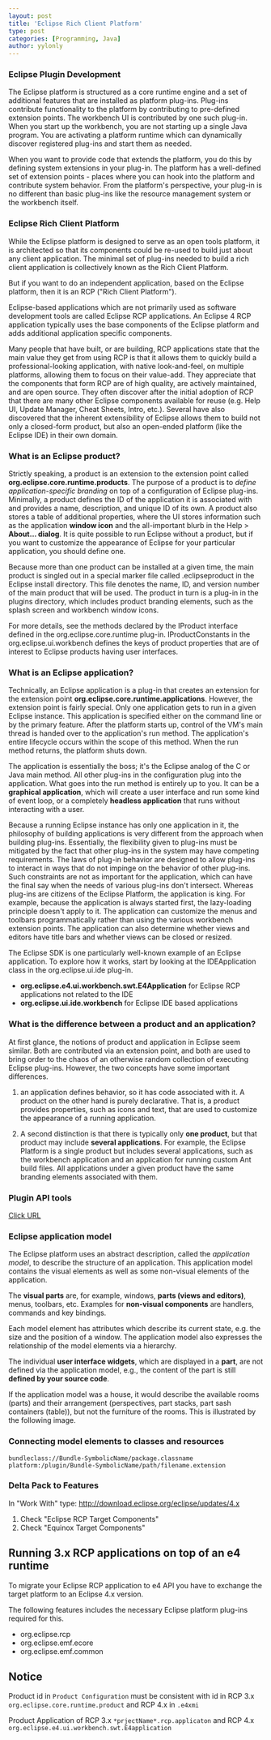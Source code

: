 ```yaml
---
layout: post
title: 'Eclipse Rich Client Platform'
type: post
categories: [Programming, Java]
author: yylonly
---
```


### Eclipse Plugin Development

The Eclipse platform is structured as a core runtime engine and a set of additional features that are installed as platform plug-ins.
Plug-ins contribute functionality to the platform by contributing to pre-defined extension points. The workbench UI is contributed by one such plug-in.
When you start up the workbench, you are not starting up a single Java program. You are activating a platform runtime which can dynamically discover registered plug-ins and start them as needed.

When you want to provide code that extends the platform, you do this by defining system extensions in your plug-in.
The platform has a well-defined set of extension points - places where you can hook into the platform and contribute system behavior.
From the platform's perspective, your plug-in is no different than basic plug-ins like the resource management system or the workbench itself.

### Eclipse Rich Client Platform

While the Eclipse platform is designed to serve as an open tools platform, it is architected so that its components could be re-used to build just about any client application. The minimal set of plug-ins needed to build a rich client application is collectively known as the Rich Client Platform.

But if you want to do an independent application, based on the Eclipse platform, then it is an RCP ("Rich Client Platform").

Eclipse-based applications which are not primarily used as software development tools are called Eclipse RCP applications.
An Eclipse 4 RCP application typically uses the base components of the Eclipse platform and adds additional application specific components.

Many people that have built, or are building, RCP applications state that the main value they get from using RCP is that it allows them to quickly build a professional-looking application, with native look-and-feel, on multiple platforms, allowing them to focus on their value-add. They appreciate that the components that form RCP are of high quality, are actively maintained, and are open source. They often discover after the initial adoption of RCP that there are many other Eclipse components available for reuse (e.g. Help UI, Update Manager, Cheat Sheets, Intro, etc.). Several have also discovered that the inherent extensibility of Eclipse allows them to build not only a closed-form product, but also an open-ended platform (like the Eclipse IDE) in their own domain.


### What is an Eclipse product?

Strictly speaking, a product is an extension to the extension point called **org.eclipse.core.runtime.products**. The purpose of a product is to *define application-specific branding* on top of a configuration of Eclipse plug-ins. Minimally, a product defines the ID of the application it is associated with and provides a name, description, and unique ID of its own. A product also stores a table of additional properties, where the UI stores information such as the application **window icon** and the all-important blurb in the Help > **About... dialog**. It is quite possible to run Eclipse without a product, but if you want to customize the appearance of Eclipse for your particular application, you should define one.

Because more than one product can be installed at a given time, the main product is singled out in a special marker file called .eclipseproduct in the Eclipse install directory. This file denotes the name, ID, and version number of the main product that will be used. The product in turn is a plug-in in the plugins directory, which includes product branding elements, such as the splash screen and workbench window icons.

For more details, see the methods declared by the IProduct interface defined in the org.eclipse.core.runtime plug-in. IProductConstants in the org.eclipse.ui.workbench defines the keys of product properties that are of interest to Eclipse products having user interfaces.


### What is an Eclipse application?

Technically, an Eclipse application is a plug-in that creates an extension for the extension point **org.eclipse.core.runtime.applications**. However, the extension point is fairly special. Only one application gets to run in a given Eclipse instance. This application is specified either on the command line or by the primary feature. After the platform starts up, control of the VM's main thread is handed over to the application's run method. The application's entire lifecycle occurs within the scope of this method. When the run method returns, the platform shuts down.

The application is essentially the boss; it's the Eclipse analog of the C or Java main method. All other plug-ins in the configuration plug into the application. What goes into the run method is entirely up to you. It can be a **graphical application**, which will create a user interface and run some kind of event loop, or a completely **headless application** that runs without interacting with a user.

Because a running Eclipse instance has only one application in it, the philosophy of building applications is very different from the approach when building plug-ins. Essentially, the flexibility given to plug-ins must be mitigated by the fact that other plug-ins in the system may have competing requirements. The laws of plug-in behavior are designed to allow plug-ins to interact in ways that do not impinge on the behavior of other plug-ins. Such constraints are not as important for the application, which can have the final say when the needs of various plug-ins don't intersect. Whereas plug-ins are citizens of the Eclipse Platform, the application is king. For example, because the application is always started first, the lazy-loading principle doesn't apply to it. The application can customize the menus and toolbars programmatically rather than using the various workbench extension points. The application can also determine whether views and editors have title bars and whether views can be closed or resized.

The Eclipse SDK is one particularly well-known example of an Eclipse application. To explore how it works, start by looking at the IDEApplication class in the org.eclipse.ui.ide plug-in.


* **org.eclipse.e4.ui.workbench.swt.E4Application** for Eclipse RCP applications not related to the IDE
* **org.eclipse.ui.ide.workbench** for Eclipse IDE based applications


### What is the difference between a product and an application?

At first glance, the notions of product and application in Eclipse seem similar. Both are contributed via an extension point, and both are used to bring order to the chaos of an otherwise random collection of executing Eclipse plug-ins. However, the two concepts have some important differences.

1. an application defines behavior, so it has code associated with it. A product on the other hand is purely declarative. That is, a product provides properties, such as icons and text, that are used to customize the appearance of a running application.

2. A second distinction is that there is typically only **one product**, but that product may include **several applications**. For example, the Eclipse Platform is a single product but includes several applications, such as the workbench application and an application for running custom Ant build files. All applications under a given product have the same branding elements associated with them.


### Plugin API tools

[Click URL](https://www.ibm.com/developerworks/library/os-eclipse-api-tools/index.html)

### Eclipse application model

The Eclipse platform uses an abstract description, called the *application model*, to describe the structure of an application. This application model contains the visual elements as well as some non-visual elements of the application.

The **visual parts** are, for example, windows, **parts (views and editors)**, menus, toolbars, etc. Examples for **non-visual components** are handlers, commands and key bindings.

Each model element has attributes which describe its current state, e.g. the size and the position of a window. The application model also expresses the relationship of the model elements via a hierarchy.

The individual **user interface widgets**, which are displayed in a **part**, are not defined via the application model, e.g., the content of the part is still **defined by your source code**.

If the application model was a house, it would describe the available rooms (parts) and their arrangement (perspectives, part stacks, part sash containers (table)), but not the furniture of the rooms. This is illustrated by the following image.

### Connecting model elements to classes and resources

```
bundleclass://Bundle-SymbolicName/package.classname
platform:/plugin/Bundle-SymbolicName/path/filename.extension
```

### Delta Pack to Features

In "Work With" type: http://download.eclipse.org/eclipse/updates/4.x

1. Check "Eclipse RCP Target Components"
2. Check "Equinox Target Components"

##  Running 3.x RCP applications on top of an e4 runtime
To migrate your Eclipse RCP application to e4 API you have to exchange the target platform to an Eclipse 4.x version.

The following features includes the necessary Eclipse platform plug-ins required for this.

* org.eclipse.rcp
* org.eclipse.emf.ecore
* org.eclipse.emf.common

## Notice

Product id in `Product Configuration` must be consistent with id in RCP 3.x `org.eclipse.core.runtime.product` and RCP 4.x in `.e4xmi`

Product Application of RCP 3.x `*prjectName*.rcp.applicaton` and RCP 4.x `org.eclipse.e4.ui.workbench.swt.E4application`
